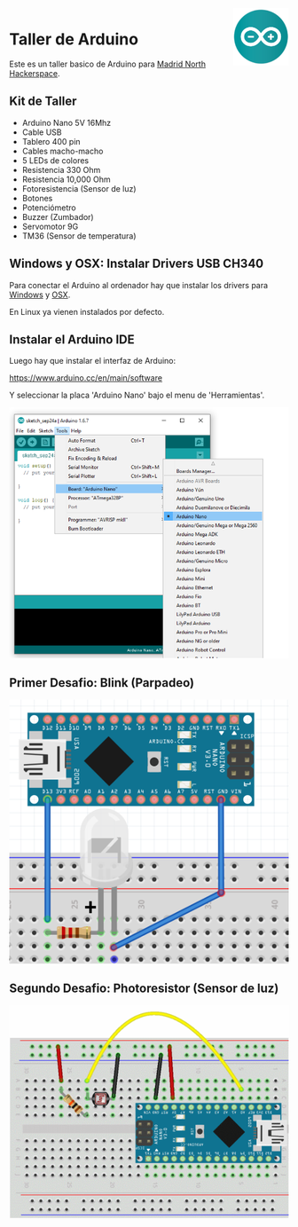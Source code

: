 <img src="img/arduino.svg" width="100" align="right"/>

# Taller de Arduino

Este es un taller basico de Arduino para [Madrid North Hackerspace](https://twitter.com/northhackers).

## Kit de Taller

- Arduino Nano 5V 16Mhz
- Cable USB
- Tablero 400 pin
- Cables macho-macho
- 5 LEDs de colores
- Resistencia 330 Ohm
- Resistencia 10,000 Ohm
- Fotoresistencia (Sensor de luz)
- Botones
- Potenciómetro
- Buzzer (Zumbador)
- Servomotor 9G
- TM36 (Sensor de temperatura)

## Windows y OSX: Instalar Drivers USB CH340

Para conectar el Arduino al ordenador hay que instalar los drivers para [Windows](drivers/CH340%20windows.zip) y [OSX](drivers/CH34x_Install_V1.3.pkg). 

En Linux ya vienen instalados por defecto.

## Instalar el Arduino IDE

Luego hay que instalar el interfaz de Arduino:

https://www.arduino.cc/en/main/software

Y seleccionar la placa 'Arduino Nano' bajo el menu de 'Herramientas'.

![img/ui.boards.png](img/ui.boards.png)

## Primer Desafio: Blink (Parpadeo)

![img/1.blink.png](img/1.blink.png)

## Segundo Desafio: Photoresistor (Sensor de luz)

![img/2.photoresistor.png](img/2.photoresistor.png)




